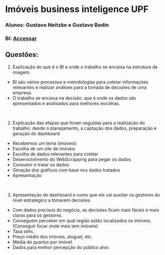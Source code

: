 # Imóveis business inteligence UPF

### Alunos: Gustavo Neitzke e Gustavo Bedin
### BI: <a href='https://docs.google.com/spreadsheets/d/1rTISXE6EywPsUFkSkK3lFwd6F9J6imy8bQrI0eGN2KM/edit?usp=sharing'>Accessar</a>


## Questões:

1) Explicação do que é o BI e onde o trabalho se encaixa na estrutura da imagem.
- BI são vários processos e metodologias para coletar informações relevantes e realizar análises para a tomada de decisões de uma empresa.
- O trabalho se encaixa na decisão, que é onde os dados são apresentados e analisados para melhores escolhas.
<br>

2) Explicação das etapas que foram seguidas para a realização do trabalho: desde o planejamento, a captação dos dados, preparação e geração do dashboard
- Recebemos um tema (imóveis)
- Escolha de um site de imóveis
- Escolha de dados relevantes para coletar
- Desenvolvimento do WebScrapping para pegar os dados
- Consumir e tratar os dados
- Geração dos gráficos com base nos dados tratados
- Apresentação
<br>

3) Apresentação do dashboard e como que ele vai auxiliar os gestores do nível estratégico a tomarem decisões.
- Com dados precisos do negócio, as decisões ficam mais fáceis e mais claras para os gestores.
- Conseguem perceber em qual região estão localizados os imóveis. (Conseguir focar onde mais tem imóveis)
- Taxa selic.
- Preço médio dos imóvies, aluguel, etc.
- Média de quartos por imóvel.
- Dados para melhor percepção do público alvo.
